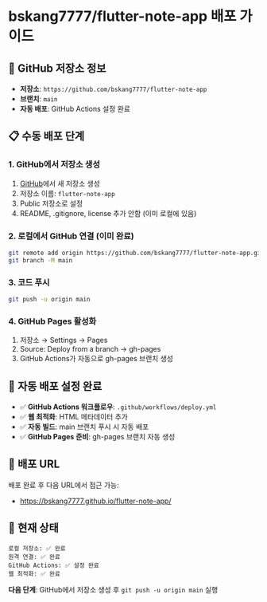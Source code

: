 # bskang7777/flutter-note-app 배포 가이드

## 🔗 GitHub 저장소 정보

- **저장소**: `https://github.com/bskang7777/flutter-note-app`
- **브랜치**: `main`
- **자동 배포**: GitHub Actions 설정 완료

## 📋 수동 배포 단계

### 1. GitHub에서 저장소 생성

1. [GitHub](https://github.com/new)에서 새 저장소 생성
2. 저장소 이름: `flutter-note-app`
3. Public 저장소로 설정
4. README, .gitignore, license 추가 안함 (이미 로컬에 있음)

### 2. 로컬에서 GitHub 연결 (이미 완료)

```bash
git remote add origin https://github.com/bskang7777/flutter-note-app.git
git branch -M main
```

### 3. 코드 푸시

```bash
git push -u origin main
```

### 4. GitHub Pages 활성화

1. 저장소 → Settings → Pages
2. Source: Deploy from a branch → gh-pages
3. GitHub Actions가 자동으로 gh-pages 브랜치 생성

## 🚀 자동 배포 설정 완료

- ✅ **GitHub Actions 워크플로우**: `.github/workflows/deploy.yml`
- ✅ **웹 최적화**: HTML 메타데이터 추가
- ✅ **자동 빌드**: main 브랜치 푸시 시 자동 배포
- ✅ **GitHub Pages 준비**: gh-pages 브랜치 자동 생성

## 📱 배포 URL

배포 완료 후 다음 URL에서 접근 가능:

- https://bskang7777.github.io/flutter-note-app/

## 🔧 현재 상태

```
로컬 저장소: ✅ 완료
원격 연결: ✅ 완료
GitHub Actions: ✅ 설정 완료
웹 최적화: ✅ 완료
```

**다음 단계**: GitHub에서 저장소 생성 후 `git push -u origin main` 실행
